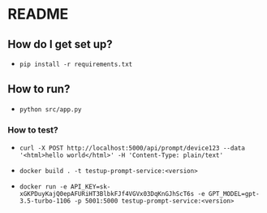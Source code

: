 # README #

## How do I get set up?

* `pip install -r requirements.txt`

## How to run?

* `python src/app.py`

### How to test? ###

* `curl -X POST http://localhost:5000/api/prompt/device123 --data '<html>hello world</html>' -H 'Content-Type: plain/text'`

* `docker build . -t testup-prompt-service:<version>`

* `docker run -e API_KEY=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 -e GPT_MODEL=gpt-3.5-turbo-1106 -p 5001:5000 testup-prompt-service:<version>`